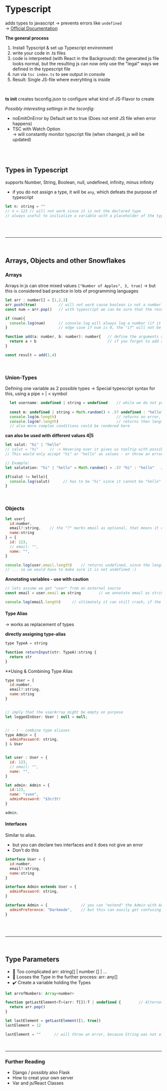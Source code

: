 # Typescript
adds types to javascript -> prevents errors like `undefined`
<br> -> [Official Documentation](https://www.typescriptlang.org/)

**The general process**
1. Install Typscript & set up Typescript environment
2. write your code in .ts files
3. code is interpreted (with React in the Background): the generated js file looks normal, but the resulting js can now only use the "legal" ways we defined in the typescript file
4. run via `tsc index.ts` to see output in console
5. Result: Single JS-file where everyhting is inside

<br>

**ts init**
creates tsconfig.json to configure what kind of JS-Flavor to create

*Possibly interesting settings in the tsconfig:*
* noEmitOnError by Default set to true (Does not emit JS file when error happens)
* TSC with Watch Option 
<br> -> will constantly monitor typscript file (when changed, js will be updated)

<br>

<br>

## Types in Typescript
supports Number, String, Boolean, null, undefined, infinity, minus infinity
* if you do not assign a type, it will be `any`, which defeats the purpose of typescript

```jsx
let n: string = ""
// n = 123 // will not work since it is not the declared type
// always useful to initialize a variable with a placeholder of the type (e.g. an empty string, false, ...)
```

<br>

<br>

------------------

<br>

## Arrays, Objects and other Snowflakes
### Arrays
Arrays in js can stroe mixed values `["Number of Apples", 3, true]` 
-> but this is considered bad practice in lots of programming languages 

```jsx
let arr : number[] = [1,2,3]
arr.push(true)          // will not work cause boolean is not a number
const num = arr.pop()   // with typescript we can be sure that the result is either a number or undefined

if (num){
  console.log(num)      // console.log will always log a number (if it logs), since the condition is either a number or false
}                       // edge case if num is 0, the "if" will not be executed, because it is falsy

function add(a: number, b: number): number{   // define the arguments as type:number AND the type of the return value
  return a + b                                // if you forget to add a "return", typescript will also give an error
}

const result = add(1,4)
```

<br>

### Union-Types
Defining one variable as 2 possible types
-> Special typescript syntax for this, using a pipe > | < symbol

```jsx
  let username: undefined | string = undefined    // while we do not yet have a username it is undefined, when we do, it will be a string
  
  const m: undefined | string = Math.random() > .5? undefined : "hello"
  console.log(m.length)                           // returns an error, because it may be undefined
  console.log(m?.length)                          // returns then length if it's a string, otherwise it is undefined
  // also more complex conditions could be rendered here
```

**can also be used with different values 4|5**
```jsx
let salut: "hi" | "hello"
// salut = "hi"     // -> Hovering over it gives us tooltip with possibly assignable values
// This would only accept "hi" or "hello" as values - or throw an error

// Example:
let salutation: "hi" | "hello" = Math.random() > .5? "hi" : "hello"   // randomly selects hi or hello

if(salut != hello){
  console.log(salut)      // has to be "hi" since it cannot be "hello"
}
```

<br>

### Objects

```jsx
let user{
  id:number,
  email?:string,    // the "?" marks email as optional, that means it could be string or undefined
  name:string
} = {
  id: 123,
  // email: "",
  name: "",
}

console.log(user.email.length)    // returns undefined, since the length attribute cannot be read from something that is undefined
// ... so we would have to make sure it is not undefined :)

```

**Annotating variables - use with caution**
```jsx
// lets assume we get "user" from an external source
const email = user.email as string        // we annotate email as string

console.log(email.length)     // ultimately it can still crash, if the value was undefined
```


#### Type Alias
-> works as replacement of types

**directly assigning type-alias**
```jsx
type TypeA = string

function returnInput(str: TypeA):string {
  return str
}
```

**Using & Combining Type Alias
```jsx
type User = {
  id:number,
  email?:string,
  name:string
} 


// imply that the userArray might be empty on purpose 
let loggedInUser: User | null = null;  


// - ! - combine type aliases
type Admin = {
  adminPassword: string,
} & User        


let user : User = {
  id: 123,
  // email: "",
  name: "",
}

let admin: Admin = {
  id:123,
  name: "sven",
  adminPassword: "$3cr3t!
}

admin.
```

#### Interfaces
Similar to alias.
* but you can declare two interfaces and it does not give an error
* Don't do this

```jsx
interface User = {
  id:number,
  email?:string,
  name:string
} 

interface Admin extends User = {
  adminPassword: string,
}

interface Admin = {               // you can "extend" the Admin with Admin and add to it
  adminPreference: "Darkmode",    // but this can easily get confusing
}
```

<br>

<br>

------------------

<br>

## Type Parameters
* 🚫 Too complicated arr: string[] | number [] | ...
* 🚫 Looses the Type in the further process: arr: any[] 
* ✔️ Create a variable holding the Types

```jsx
let arrofNumbers: Array<number>

function getLastElement<T>(arr: T[]):T | undefined {        // Alternative Syntax: function getLastElement<T>(arr: Array<T>):T{
  return arr.pop()
}

let lastElement = getLastElement([1, true])
lastElement = 12

lastElement = ""      // will throw an error, because String was not allowed in the definition
```

<br>

----------------------------


### Further Reading
- Django / possibly also Flask
- How to creat your own server
- Var and js/React Classes
